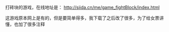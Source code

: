 打砖块的游戏，在线地址是：
<a href="http://siida.cn/me/game_fightBlock/index.html">http://siida.cn/me/game_fightBlock/index.html</a>

这游戏原本网上是有的，但是要简单得多，我下载了之后改了很多，为了给女票讲懂，也加了很多注释